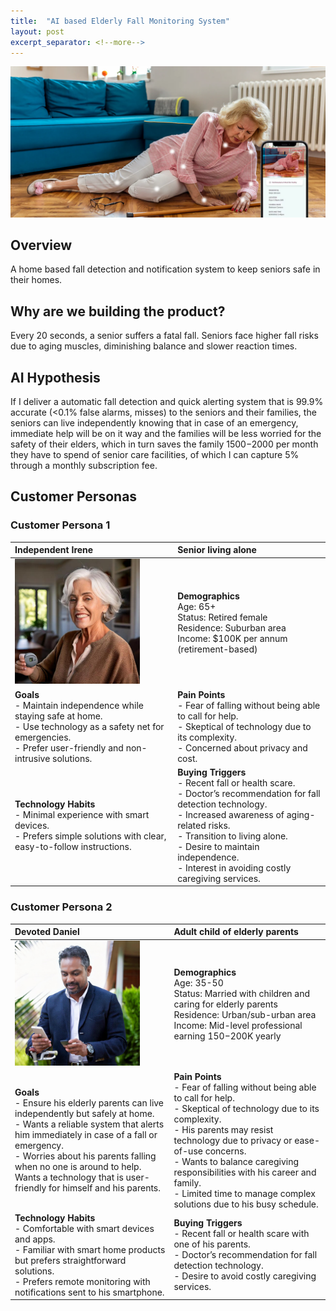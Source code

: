 ```yaml
---
title:  "AI based Elderly Fall Monitoring System"
layout: post
excerpt_separator: <!--more-->
---
```


![KamiCare Banner](https://raw.githubusercontent.com/mukund-rajukumar/mukund-rajukumar.github.io/main/assets/kami-care-banner.png)

## Overview
A home based fall detection and notification system to keep seniors safe in their homes.

## Why are we building the product?
Every 20 seconds, a senior suffers a fatal fall. Seniors face higher fall risks due to aging muscles, diminishing balance and slower reaction times.
<!--more-->
## AI Hypothesis
If I deliver a automatic fall detection and quick alerting system that is 99.9% accurate (<0.1% false alarms, misses) to the seniors and their families, the seniors can live independently knowing that in case of an emergency, immediate help will be on it way and the families will be less worried for the safety of their elders, which in turn saves the family $1500-$2000 per month they have to spend of senior care facilities, of which I can capture 5% through a monthly subscription fee.

## Customer Personas
### Customer Persona 1

| Independent Irene | Senior living alone |   
|:-------------------|:------------------|
| <img src="https://raw.githubusercontent.com/mukund-rajukumar/mukund-rajukumar.github.io/main/assets/IndependentIrene.jpg" alt="Alt Text" height="200"> | **Demographics** <br> Age: 65+ <br> Status: Retired female <br> Residence: Suburban area <br> Income: $100K per annum (retirement-based)          | 
| **Goals** <br> - Maintain independence while staying safe at home. <br> - Use technology as a safety net for emergencies. <br> - Prefer user-friendly and non-intrusive solutions.                       | **Pain Points** <br> - Fear of falling without being able to call for help. <br> - Skeptical of technology due to its complexity. <br> - Concerned about privacy and cost.|
| **Technology Habits** <br> - Minimal experience with smart devices. <br> - Prefers simple solutions with clear, easy-to-follow instructions. | **Buying Triggers** <br> - Recent fall or health scare. <br> - Doctor’s recommendation for fall detection technology. <br> - Increased awareness of aging-related risks.  <br> - Transition to living alone. <br> - Desire to maintain independence. <br> - Interest in avoiding costly caregiving services. |

### Customer Persona 2

| Devoted Daniel     | Adult child of elderly parents |   
|:-------------------|:------------------|
| <img src="https://raw.githubusercontent.com/mukund-rajukumar/mukund-rajukumar.github.io/main/assets/DevotedDaniel.jpg" alt="Alt Text" height="200"> | **Demographics** <br> Age: 35-50 <br> Status: Married with children and caring for elderly parents <br> Residence: Urban/sub-urban area <br> Income: Mid-level professional earning $150-$200K yearly | 
| **Goals** <br> - Ensure his elderly parents can live independently but safely at home. <br> - Wants a reliable system that alerts him immediately in case of a fall or emergency. <br> - Worries about his parents falling when no one is around to help. <br> Wants a technology that is user-friendly for himself and his parents. | **Pain Points** <br> - Fear of falling without being able to call for help. <br> - Skeptical of technology due to its complexity. <br> - His parents may resist technology due to privacy or ease-of-use concerns. <br> - Wants to balance caregiving responsibilities with his career and family. <br> - Limited time to manage complex solutions due to his busy schedule. |
| **Technology Habits** <br> - Comfortable with smart devices and apps. <br> - Familiar with smart home products but prefers straightforward solutions. <br> - Prefers remote monitoring with notifications sent to his smartphone. | **Buying Triggers** <br> - Recent fall or health scare with one of his parents. <br> - Doctor’s recommendation for fall detection technology. <br> - Desire to avoid costly caregiving services. |
